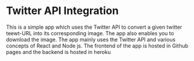 <h1>Twitter API Integration</h1>
<p>This is a simple app which uses the Twitter API to convert a given twitter teewt-URL into its corresponding image. The app also enables you to download the image. The app mainly uses the Twitter API and various concepts of React and Node js. The frontend of the app is hosted in Github pages and the backend is hosted in heroku</p>

